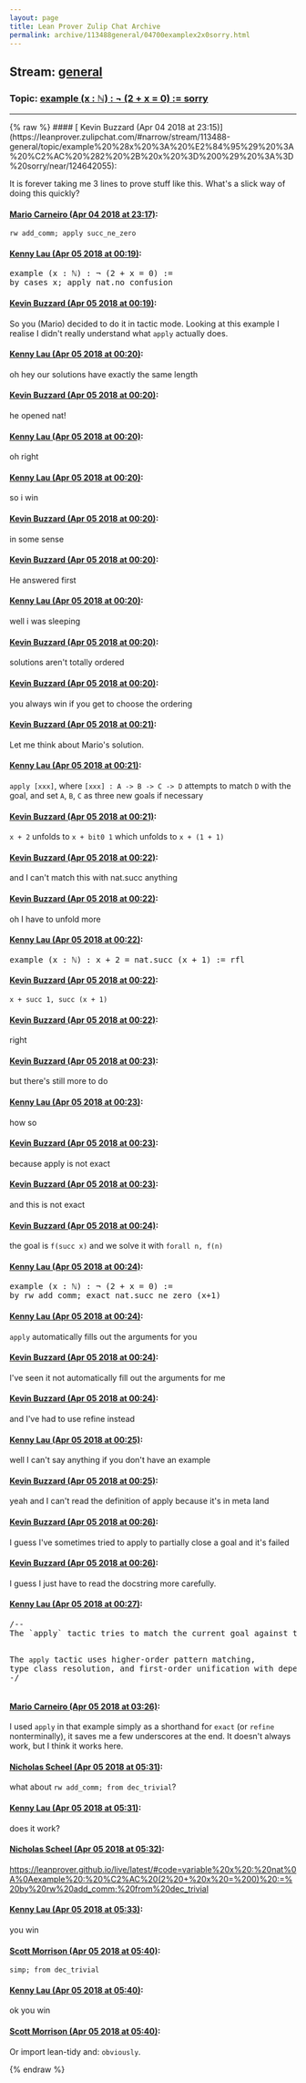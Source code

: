```yaml
---
layout: page
title: Lean Prover Zulip Chat Archive 
permalink: archive/113488general/04700examplex2x0sorry.html
---
```


## Stream: [general](https://leanprover-community.github.io/archive/113488general/index.html)
### Topic: [example (x : ℕ) : ¬ (2 + x = 0) := sorry](https://leanprover-community.github.io/archive/113488general/04700examplex2x0sorry.html)

---

<base href="https://leanprover.zulipchat.com">
{% raw %}
#### [ Kevin Buzzard (Apr 04 2018 at 23:15)](https://leanprover.zulipchat.com/#narrow/stream/113488-general/topic/example%20%28x%20%3A%20%E2%84%95%29%20%3A%20%C2%AC%20%282%20%2B%20x%20%3D%200%29%20%3A%3D%20sorry/near/124642055):
<p>It is forever taking me 3 lines to prove stuff like this. What's a slick way of doing this quickly?</p>

#### [ Mario Carneiro (Apr 04 2018 at 23:17)](https://leanprover.zulipchat.com/#narrow/stream/113488-general/topic/example%20%28x%20%3A%20%E2%84%95%29%20%3A%20%C2%AC%20%282%20%2B%20x%20%3D%200%29%20%3A%3D%20sorry/near/124642141):
<p><code>rw add_comm; apply succ_ne_zero</code></p>

#### [ Kenny Lau (Apr 05 2018 at 00:19)](https://leanprover.zulipchat.com/#narrow/stream/113488-general/topic/example%20%28x%20%3A%20%E2%84%95%29%20%3A%20%C2%AC%20%282%20%2B%20x%20%3D%200%29%20%3A%3D%20sorry/near/124644443):
<div class="codehilite"><pre><span></span>example (x : ℕ) : ¬ (2 + x = 0) :=
by cases x; apply nat.no_confusion
</pre></div>

#### [ Kevin Buzzard (Apr 05 2018 at 00:19)](https://leanprover.zulipchat.com/#narrow/stream/113488-general/topic/example%20%28x%20%3A%20%E2%84%95%29%20%3A%20%C2%AC%20%282%20%2B%20x%20%3D%200%29%20%3A%3D%20sorry/near/124644446):
<p>So you (Mario) decided to do it in tactic mode. Looking at this example I realise I didn't really understand what <code>apply</code> actually does.</p>

#### [ Kenny Lau (Apr 05 2018 at 00:20)](https://leanprover.zulipchat.com/#narrow/stream/113488-general/topic/example%20%28x%20%3A%20%E2%84%95%29%20%3A%20%C2%AC%20%282%20%2B%20x%20%3D%200%29%20%3A%3D%20sorry/near/124644490):
<p>oh hey our solutions have exactly the same length</p>

#### [ Kevin Buzzard (Apr 05 2018 at 00:20)](https://leanprover.zulipchat.com/#narrow/stream/113488-general/topic/example%20%28x%20%3A%20%E2%84%95%29%20%3A%20%C2%AC%20%282%20%2B%20x%20%3D%200%29%20%3A%3D%20sorry/near/124644493):
<p>he opened nat!</p>

#### [ Kenny Lau (Apr 05 2018 at 00:20)](https://leanprover.zulipchat.com/#narrow/stream/113488-general/topic/example%20%28x%20%3A%20%E2%84%95%29%20%3A%20%C2%AC%20%282%20%2B%20x%20%3D%200%29%20%3A%3D%20sorry/near/124644496):
<p>oh right</p>

#### [ Kenny Lau (Apr 05 2018 at 00:20)](https://leanprover.zulipchat.com/#narrow/stream/113488-general/topic/example%20%28x%20%3A%20%E2%84%95%29%20%3A%20%C2%AC%20%282%20%2B%20x%20%3D%200%29%20%3A%3D%20sorry/near/124644498):
<p>so i win</p>

#### [ Kevin Buzzard (Apr 05 2018 at 00:20)](https://leanprover.zulipchat.com/#narrow/stream/113488-general/topic/example%20%28x%20%3A%20%E2%84%95%29%20%3A%20%C2%AC%20%282%20%2B%20x%20%3D%200%29%20%3A%3D%20sorry/near/124644500):
<p>in some sense</p>

#### [ Kevin Buzzard (Apr 05 2018 at 00:20)](https://leanprover.zulipchat.com/#narrow/stream/113488-general/topic/example%20%28x%20%3A%20%E2%84%95%29%20%3A%20%C2%AC%20%282%20%2B%20x%20%3D%200%29%20%3A%3D%20sorry/near/124644502):
<p>He answered first</p>

#### [ Kenny Lau (Apr 05 2018 at 00:20)](https://leanprover.zulipchat.com/#narrow/stream/113488-general/topic/example%20%28x%20%3A%20%E2%84%95%29%20%3A%20%C2%AC%20%282%20%2B%20x%20%3D%200%29%20%3A%3D%20sorry/near/124644504):
<p>well i was sleeping</p>

#### [ Kevin Buzzard (Apr 05 2018 at 00:20)](https://leanprover.zulipchat.com/#narrow/stream/113488-general/topic/example%20%28x%20%3A%20%E2%84%95%29%20%3A%20%C2%AC%20%282%20%2B%20x%20%3D%200%29%20%3A%3D%20sorry/near/124644512):
<p>solutions aren't totally ordered</p>

#### [ Kevin Buzzard (Apr 05 2018 at 00:20)](https://leanprover.zulipchat.com/#narrow/stream/113488-general/topic/example%20%28x%20%3A%20%E2%84%95%29%20%3A%20%C2%AC%20%282%20%2B%20x%20%3D%200%29%20%3A%3D%20sorry/near/124644519):
<p>you always win if you get to choose the ordering</p>

#### [ Kevin Buzzard (Apr 05 2018 at 00:21)](https://leanprover.zulipchat.com/#narrow/stream/113488-general/topic/example%20%28x%20%3A%20%E2%84%95%29%20%3A%20%C2%AC%20%282%20%2B%20x%20%3D%200%29%20%3A%3D%20sorry/near/124644528):
<p>Let me think about Mario's solution.</p>

#### [ Kenny Lau (Apr 05 2018 at 00:21)](https://leanprover.zulipchat.com/#narrow/stream/113488-general/topic/example%20%28x%20%3A%20%E2%84%95%29%20%3A%20%C2%AC%20%282%20%2B%20x%20%3D%200%29%20%3A%3D%20sorry/near/124644542):
<p><code>apply [xxx]</code>, where <code>[xxx] : A -&gt; B -&gt; C -&gt; D</code> attempts to match <code>D</code> with the goal, and set <code>A</code>, <code>B</code>, <code>C</code> as three new goals if necessary</p>

#### [ Kevin Buzzard (Apr 05 2018 at 00:21)](https://leanprover.zulipchat.com/#narrow/stream/113488-general/topic/example%20%28x%20%3A%20%E2%84%95%29%20%3A%20%C2%AC%20%282%20%2B%20x%20%3D%200%29%20%3A%3D%20sorry/near/124644544):
<p><code>x + 2</code> unfolds to <code>x + bit0 1</code> which unfolds to <code>x + (1 + 1)</code></p>

#### [ Kevin Buzzard (Apr 05 2018 at 00:22)](https://leanprover.zulipchat.com/#narrow/stream/113488-general/topic/example%20%28x%20%3A%20%E2%84%95%29%20%3A%20%C2%AC%20%282%20%2B%20x%20%3D%200%29%20%3A%3D%20sorry/near/124644550):
<p>and I can't match this with nat.succ anything</p>

#### [ Kevin Buzzard (Apr 05 2018 at 00:22)](https://leanprover.zulipchat.com/#narrow/stream/113488-general/topic/example%20%28x%20%3A%20%E2%84%95%29%20%3A%20%C2%AC%20%282%20%2B%20x%20%3D%200%29%20%3A%3D%20sorry/near/124644596):
<p>oh I have to unfold more</p>

#### [ Kenny Lau (Apr 05 2018 at 00:22)](https://leanprover.zulipchat.com/#narrow/stream/113488-general/topic/example%20%28x%20%3A%20%E2%84%95%29%20%3A%20%C2%AC%20%282%20%2B%20x%20%3D%200%29%20%3A%3D%20sorry/near/124644602):
<div class="codehilite"><pre><span></span>example (x : ℕ) : x + 2 = nat.succ (x + 1) := rfl
</pre></div>

#### [ Kevin Buzzard (Apr 05 2018 at 00:22)](https://leanprover.zulipchat.com/#narrow/stream/113488-general/topic/example%20%28x%20%3A%20%E2%84%95%29%20%3A%20%C2%AC%20%282%20%2B%20x%20%3D%200%29%20%3A%3D%20sorry/near/124644603):
<p><code>x + succ 1, succ (x + 1)</code></p>

#### [ Kevin Buzzard (Apr 05 2018 at 00:22)](https://leanprover.zulipchat.com/#narrow/stream/113488-general/topic/example%20%28x%20%3A%20%E2%84%95%29%20%3A%20%C2%AC%20%282%20%2B%20x%20%3D%200%29%20%3A%3D%20sorry/near/124644605):
<p>right</p>

#### [ Kevin Buzzard (Apr 05 2018 at 00:23)](https://leanprover.zulipchat.com/#narrow/stream/113488-general/topic/example%20%28x%20%3A%20%E2%84%95%29%20%3A%20%C2%AC%20%282%20%2B%20x%20%3D%200%29%20%3A%3D%20sorry/near/124644617):
<p>but there's still more to do</p>

#### [ Kenny Lau (Apr 05 2018 at 00:23)](https://leanprover.zulipchat.com/#narrow/stream/113488-general/topic/example%20%28x%20%3A%20%E2%84%95%29%20%3A%20%C2%AC%20%282%20%2B%20x%20%3D%200%29%20%3A%3D%20sorry/near/124644618):
<p>how so</p>

#### [ Kevin Buzzard (Apr 05 2018 at 00:23)](https://leanprover.zulipchat.com/#narrow/stream/113488-general/topic/example%20%28x%20%3A%20%E2%84%95%29%20%3A%20%C2%AC%20%282%20%2B%20x%20%3D%200%29%20%3A%3D%20sorry/near/124644624):
<p>because apply is not exact</p>

#### [ Kevin Buzzard (Apr 05 2018 at 00:23)](https://leanprover.zulipchat.com/#narrow/stream/113488-general/topic/example%20%28x%20%3A%20%E2%84%95%29%20%3A%20%C2%AC%20%282%20%2B%20x%20%3D%200%29%20%3A%3D%20sorry/near/124644625):
<p>and this is not exact</p>

#### [ Kevin Buzzard (Apr 05 2018 at 00:24)](https://leanprover.zulipchat.com/#narrow/stream/113488-general/topic/example%20%28x%20%3A%20%E2%84%95%29%20%3A%20%C2%AC%20%282%20%2B%20x%20%3D%200%29%20%3A%3D%20sorry/near/124644670):
<p>the goal is <code>f(succ x)</code> and we solve it with <code>forall n, f(n)</code></p>

#### [ Kenny Lau (Apr 05 2018 at 00:24)](https://leanprover.zulipchat.com/#narrow/stream/113488-general/topic/example%20%28x%20%3A%20%E2%84%95%29%20%3A%20%C2%AC%20%282%20%2B%20x%20%3D%200%29%20%3A%3D%20sorry/near/124644675):
<div class="codehilite"><pre><span></span>example (x : ℕ) : ¬ (2 + x = 0) :=
by rw add_comm; exact nat.succ_ne_zero (x+1)
</pre></div>

#### [ Kenny Lau (Apr 05 2018 at 00:24)](https://leanprover.zulipchat.com/#narrow/stream/113488-general/topic/example%20%28x%20%3A%20%E2%84%95%29%20%3A%20%C2%AC%20%282%20%2B%20x%20%3D%200%29%20%3A%3D%20sorry/near/124644676):
<p><code>apply</code> automatically fills out the arguments for you</p>

#### [ Kevin Buzzard (Apr 05 2018 at 00:24)](https://leanprover.zulipchat.com/#narrow/stream/113488-general/topic/example%20%28x%20%3A%20%E2%84%95%29%20%3A%20%C2%AC%20%282%20%2B%20x%20%3D%200%29%20%3A%3D%20sorry/near/124644678):
<p>I've seen it not automatically fill out the arguments for me</p>

#### [ Kevin Buzzard (Apr 05 2018 at 00:24)](https://leanprover.zulipchat.com/#narrow/stream/113488-general/topic/example%20%28x%20%3A%20%E2%84%95%29%20%3A%20%C2%AC%20%282%20%2B%20x%20%3D%200%29%20%3A%3D%20sorry/near/124644681):
<p>and I've had to use refine instead</p>

#### [ Kenny Lau (Apr 05 2018 at 00:25)](https://leanprover.zulipchat.com/#narrow/stream/113488-general/topic/example%20%28x%20%3A%20%E2%84%95%29%20%3A%20%C2%AC%20%282%20%2B%20x%20%3D%200%29%20%3A%3D%20sorry/near/124644693):
<p>well I can't say anything if you don't have an example</p>

#### [ Kevin Buzzard (Apr 05 2018 at 00:25)](https://leanprover.zulipchat.com/#narrow/stream/113488-general/topic/example%20%28x%20%3A%20%E2%84%95%29%20%3A%20%C2%AC%20%282%20%2B%20x%20%3D%200%29%20%3A%3D%20sorry/near/124644698):
<p>yeah and I can't read the definition of apply because it's in meta land</p>

#### [ Kevin Buzzard (Apr 05 2018 at 00:26)](https://leanprover.zulipchat.com/#narrow/stream/113488-general/topic/example%20%28x%20%3A%20%E2%84%95%29%20%3A%20%C2%AC%20%282%20%2B%20x%20%3D%200%29%20%3A%3D%20sorry/near/124644739):
<p>I guess I've sometimes tried to apply to partially close a goal and it's failed</p>

#### [ Kevin Buzzard (Apr 05 2018 at 00:26)](https://leanprover.zulipchat.com/#narrow/stream/113488-general/topic/example%20%28x%20%3A%20%E2%84%95%29%20%3A%20%C2%AC%20%282%20%2B%20x%20%3D%200%29%20%3A%3D%20sorry/near/124644750):
<p>I guess I just have to read the docstring more carefully.</p>

#### [ Kenny Lau (Apr 05 2018 at 00:27)](https://leanprover.zulipchat.com/#narrow/stream/113488-general/topic/example%20%28x%20%3A%20%E2%84%95%29%20%3A%20%C2%AC%20%282%20%2B%20x%20%3D%200%29%20%3A%3D%20sorry/near/124644764):
<div class="codehilite"><pre><span></span>/--
The `apply` tactic tries to match the current goal against the conclusion of the type of term. The argument term should be a term well-formed in the local context of the main goal. If it succeeds, then the tactic returns as many subgoals as the number of premises that have not been fixed by type inference or type class resolution. Non-dependent premises are added before dependent ones.

The `apply` tactic uses higher-order pattern matching, type class resolution, and first-order unification with dependent types.
-/
</pre></div>

#### [ Mario Carneiro (Apr 05 2018 at 03:26)](https://leanprover.zulipchat.com/#narrow/stream/113488-general/topic/example%20%28x%20%3A%20%E2%84%95%29%20%3A%20%C2%AC%20%282%20%2B%20x%20%3D%200%29%20%3A%3D%20sorry/near/124650332):
<p>I used <code>apply</code> in that example simply as a shorthand for <code>exact</code> (or <code>refine</code> nonterminally), it saves me a few underscores at the end. It doesn't always work, but I think it works here.</p>

#### [ Nicholas Scheel (Apr 05 2018 at 05:31)](https://leanprover.zulipchat.com/#narrow/stream/113488-general/topic/example%20%28x%20%3A%20%E2%84%95%29%20%3A%20%C2%AC%20%282%20%2B%20x%20%3D%200%29%20%3A%3D%20sorry/near/124653601):
<p>what about <code>rw add_comm; from dec_trivial</code>?</p>

#### [ Kenny Lau (Apr 05 2018 at 05:31)](https://leanprover.zulipchat.com/#narrow/stream/113488-general/topic/example%20%28x%20%3A%20%E2%84%95%29%20%3A%20%C2%AC%20%282%20%2B%20x%20%3D%200%29%20%3A%3D%20sorry/near/124653603):
<p>does it work?</p>

#### [ Nicholas Scheel (Apr 05 2018 at 05:32)](https://leanprover.zulipchat.com/#narrow/stream/113488-general/topic/example%20%28x%20%3A%20%E2%84%95%29%20%3A%20%C2%AC%20%282%20%2B%20x%20%3D%200%29%20%3A%3D%20sorry/near/124653644):
<p><a href="https://leanprover.github.io/live/latest/#code=variable%20x%20:%20nat%0A%0Aexample%20:%20%C2%AC%20(2%20+%20x%20=%200)%20:=%20by%20rw%20add_comm;%20from%20dec_trivial" target="_blank" title="https://leanprover.github.io/live/latest/#code=variable%20x%20:%20nat%0A%0Aexample%20:%20%C2%AC%20(2%20+%20x%20=%200)%20:=%20by%20rw%20add_comm;%20from%20dec_trivial">https://leanprover.github.io/live/latest/#code=variable%20x%20:%20nat%0A%0Aexample%20:%20%C2%AC%20(2%20+%20x%20=%200)%20:=%20by%20rw%20add_comm;%20from%20dec_trivial</a></p>

#### [ Kenny Lau (Apr 05 2018 at 05:33)](https://leanprover.zulipchat.com/#narrow/stream/113488-general/topic/example%20%28x%20%3A%20%E2%84%95%29%20%3A%20%C2%AC%20%282%20%2B%20x%20%3D%200%29%20%3A%3D%20sorry/near/124653651):
<p>you win</p>

#### [ Scott Morrison (Apr 05 2018 at 05:40)](https://leanprover.zulipchat.com/#narrow/stream/113488-general/topic/example%20%28x%20%3A%20%E2%84%95%29%20%3A%20%C2%AC%20%282%20%2B%20x%20%3D%200%29%20%3A%3D%20sorry/near/124653845):
<p><code>simp; from dec_trivial</code></p>

#### [ Kenny Lau (Apr 05 2018 at 05:40)](https://leanprover.zulipchat.com/#narrow/stream/113488-general/topic/example%20%28x%20%3A%20%E2%84%95%29%20%3A%20%C2%AC%20%282%20%2B%20x%20%3D%200%29%20%3A%3D%20sorry/near/124653851):
<p>ok you win</p>

#### [ Scott Morrison (Apr 05 2018 at 05:40)](https://leanprover.zulipchat.com/#narrow/stream/113488-general/topic/example%20%28x%20%3A%20%E2%84%95%29%20%3A%20%C2%AC%20%282%20%2B%20x%20%3D%200%29%20%3A%3D%20sorry/near/124653852):
<p>Or import lean-tidy and: <code>obviously</code>.</p>


{% endraw %}
